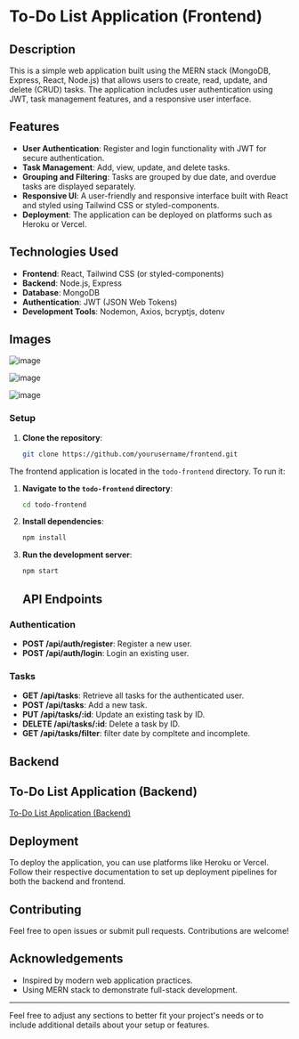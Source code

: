 # To-Do List Application (Frontend)

## Description

This is a simple web application built using the MERN stack (MongoDB, Express, React, Node.js) that allows users to create, read, update, and delete (CRUD) tasks. The application includes user authentication using JWT, task management features, and a responsive user interface.

## Features

- **User Authentication**: Register and login functionality with JWT for secure authentication.
- **Task Management**: Add, view, update, and delete tasks.
- **Grouping and Filtering**: Tasks are grouped by due date, and overdue tasks are displayed separately.
- **Responsive UI**: A user-friendly and responsive interface built with React and styled using Tailwind CSS or styled-components.
- **Deployment**: The application can be deployed on platforms such as Heroku or Vercel.

## Technologies Used

- **Frontend**: React, Tailwind CSS (or styled-components)
- **Backend**: Node.js, Express
- **Database**: MongoDB
- **Authentication**: JWT (JSON Web Tokens)
- **Development Tools**: Nodemon, Axios, bcryptjs, dotenv

## Images
![image](https://github.com/user-attachments/assets/730f7c84-d757-4a7a-932d-3e3d112160c7)


![image](https://github.com/user-attachments/assets/f45baa8f-b384-4288-b742-ea8285968318)


![image](https://github.com/user-attachments/assets/d3ad84d2-9929-48a6-8590-a2245c4e9009)
  
### Setup

1. **Clone the repository**:

    ```sh
    git clone https://github.com/yourusername/frontend.git
    ```
    
The frontend application is located in the `todo-frontend` directory. To run it:

1. **Navigate to the `todo-frontend` directory**:

    ```sh
    cd todo-frontend
    ```

2. **Install dependencies**:

    ```sh
    npm install
    ```

3. **Run the development server**:

    ```sh
    npm start
    ```
   ## API Endpoints

### Authentication

- **POST /api/auth/register**: Register a new user.
- **POST /api/auth/login**: Login an existing user.

### Tasks

- **GET /api/tasks**: Retrieve all tasks for the authenticated user.
- **POST /api/tasks**: Add a new task.
- **PUT /api/tasks/:id**: Update an existing task by ID.
- **DELETE /api/tasks/:id**: Delete a task by ID.
- **GET /api/tasks/filter**: filter date by compltete and incomplete.

## Backend

## To-Do List Application (Backend)
   <a href="https://github.com/LakshanChinthaka/todo-backend.git">To-Do List Application (Backend)</a> 

## Deployment

To deploy the application, you can use platforms like Heroku or Vercel. Follow their respective documentation to set up deployment pipelines for both the backend and frontend.

## Contributing

Feel free to open issues or submit pull requests. Contributions are welcome!


## Acknowledgements

- Inspired by modern web application practices.
- Using MERN stack to demonstrate full-stack development.

---

Feel free to adjust any sections to better fit your project's needs or to include additional details about your setup or features.
